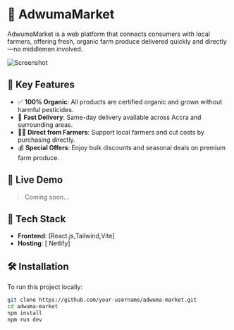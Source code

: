 # 🛒 AdwumaMarket

AdwumaMarket is a web platform that connects consumers with local farmers, offering fresh, organic farm produce delivered quickly and directly—no middlemen involved.

![Screenshot](https://i.postimg.cc/dVrHNVpb/Screenshot-2025-07-16-130404.png)

## 🌟 Key Features

- ✅ **100% Organic**: All products are certified organic and grown without harmful pesticides.
- 🚚 **Fast Delivery**: Same-day delivery available across Accra and surrounding areas.
- 👩‍🌾 **Direct from Farmers**: Support local farmers and cut costs by purchasing directly.
- 💰 **Special Offers**: Enjoy bulk discounts and seasonal deals on premium farm produce.

## 🚀 Live Demo

> Coming soon...

## 🧰 Tech Stack

- **Frontend**: [React.js,Tailwind,Vite]
- **Hosting**: [ Netlify]

## 🛠️ Installation

To run this project locally:

```bash
git clone https://github.com/your-username/adwuma-market.git
cd adwuma-market
npm install
npm run dev
